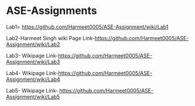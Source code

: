 # ASE-Assignments
Lab1= https://github.com/Harmeet0005/ASE-Assignment/wiki/Lab1

Lab2-Harmeet Singh  wiki Page Link-https://github.com/Harmeet0005/ASE-Assignment/wiki/Lab2


Lab3- Wikipage Link-https://github.com/Harmeet0005/ASE-Assignment/wiki/Lab3

Lab4- Wikipage Link-https://github.com/Harmeet0005/ASE-Assignment/wiki/Lab4

Lab5- Wikipage Link- https://github.com/Harmeet0005/ASE-Assignment/wiki/Lab5
